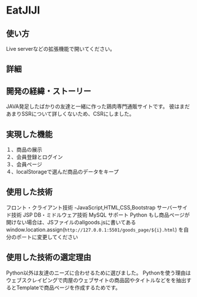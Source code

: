 # EatJIJI
## 使い方
Live serverなどの拡張機能で開いてください。
## 詳細
  ## 開発の経緯・ストーリー
  JAVA発足したばかりの友達と一緒に作った鶏肉専門通販サイトです。
  彼はまだあまりSSRについて詳しくないため、CSRにしました。
  ## 実現した機能
  １、商品の展示  
  ２、会員登録とログイン  
  ３、会員ページ  
  ４、localStorageで選んだ商品のデータをキープ  
  ## 使用した技術
  フロント・クライアント技術
    -JavaScript,HTML,CSS,Bootstrap
  サーバーサイド技術
    JSP
  DB・ミドルウェア技術
    MySQL
  サポート
  Python
もし商品ページが開けない場合は、JSファイルのallgoods.jsに書いてある
window.location.assign(`http://127.0.0.1:5501/goods_page/${i}.html`)
を自分のポートに変更してください
## 使用した技術の選定理由
Python以外は友達のニーズに合わせるために選びました。
Pythonを使う理由はウェブスクレイピングで肉屋のウェブサイトの商品図やタイトルなどをを抽出するとTemplateで商品ページを作成するためです。
